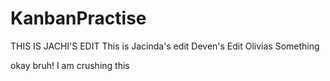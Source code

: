 # KanbanPractise
THIS IS JACHI'S EDIT
This is Jacinda's edit
Deven's Edit
Olivias 
Something

okay bruh! I am crushing this
